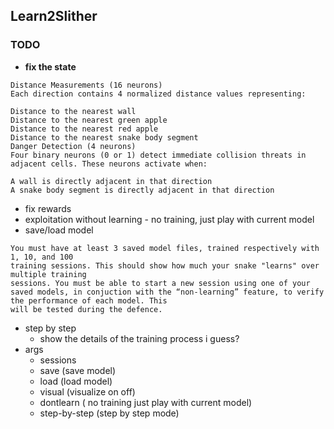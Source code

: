## Learn2Slither

### TODO
- **fix the state**
```
Distance Measurements (16 neurons)
Each direction contains 4 normalized distance values representing:

Distance to the nearest wall
Distance to the nearest green apple
Distance to the nearest red apple
Distance to the nearest snake body segment
Danger Detection (4 neurons)
Four binary neurons (0 or 1) detect immediate collision threats in adjacent cells. These neurons activate when:

A wall is directly adjacent in that direction
A snake body segment is directly adjacent in that direction

```
- fix rewards
- exploitation without learning - no training, just play with current model
- save/load model
```
You must have at least 3 saved model files, trained respectively with 1, 10, and 100
training sessions. This should show how much your snake "learns" over multiple training
sessions. You must be able to start a new session using one of your saved models, in conjuction with the “non-learning” feature, to verify the performance of each model. This
will be tested during the defence.
```
- step by step
    - show the details of the training process i guess?
- args
    - sessions
    - save (save model)
    - load (load model)
    - visual (visualize on off)
    - dontlearn ( no training just play with current model)
    - step-by-step (step by step mode)


